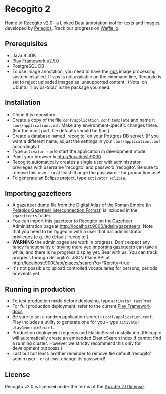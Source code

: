 # Recogito 2

Home of [Recogito v2.0](http://recogito.pelagios.org) - a Linked Data annotation tool for texts and images, developed by
[Pelagios](http://commons.pelagios.org). Track our progress on
[Waffle.io](http://waffle.io/pelagios/recogito2).

## Prerequisites

* Java 8 JDK
* [Play Framework v2.5.0](https://www.playframework.com/download)
* PostgreSQL DB
* To use image annotation, you need to have the [vips](http://www.vips.ecs.soton.ac.uk/) image
  processing system installed. If vips is not available on the command line, Recogito is set to
  reject uploaded images as 'unsupported content'. (Note: on Ubuntu, 'libvips-tools' is the
  package you need.)

## Installation

* Clone this repository
* Create a copy of the file `conf/application.conf.template` and name it `conf/application.conf`.
  Make any environment-specific changes there. (For the most part, the defaults should be fine.)
* Create a database named 'recogito' on your Postgres DB server. (If you want a different name, adjust
  the settings in your `conf/application.conf` accordingly.)
* Type `activator run` to start the application in development mode.
* Point your browser to [http://localhost:9000](http://localhost:9000)
* Recogito automatically creates a single user with administrator privileges with username
  'recogito' and password 'recogito'. Be sure to remove this user - or at least change the
  password - for production use!
* To generate an Eclipse project, type `activator eclipse`.

## Importing gazetteers

* A gazetteer dump file from the [Digital Atlas of the Roman Empire](http://dare.ht.lu.se/) (in [Pelagios
  Gazetteer Interconnection Format](http://github.com/pelagios/pelagios-cookbook/wiki/Pelagios-Gazetteer-Interconnection-Format))
  is included in the `/gazetteers` folder.
* You can import this gazetteer to Recogito on the Gazetteer Administration page at
  [http://localhost:9000/admin/gazetteers](http://localhost:9000/admin/gazetteers). Note that you
  need to be logged in with a user that has administrator privileges (e.g. the default 'recogito').
* __WARNING__ the admin pages are work in progress. Don't expect any fancy functionality or styling
  there yet! Importing gazetteers can take a while, and there is no progress display yet. Bear with
  us. You can track progress through Recogito's JSON Place API at [http://localhost:9000/api/places/search?q=*&pretty=true](http://localhost:9000/api/places/search?q=*&pretty=true)
* It's not possible to upload controlled vocabularies for persons, periods or events yet.

## Running in production

* To test production mode before deploying, type `activator testProd`
* For full production deployment, refer to the current [Play Framework
  docs](https://www.playframework.com/documentation/2.5.x/Production)
* Be sure to set a random application secret in `conf/application.conf`. Play includes a utility
  to generate one for you - type `activator playGenerateSecret`.
* Production deployment requires and ElasticSearch installation. (Recogito will automatically
  create an embedded ElasticSearch index if cannot find a running cluster. However we strictly
  recommend this only for development purposes.)
* Last but not least: another reminder to remove the default 'recogito' admin user - or at least
  change its password!

## License

Recogito v2.0 is licensed under the terms of the
[Apache 2.0 license](https://github.com/pelagios/recogito2/blob/master/LICENSE).
